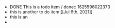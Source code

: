 - DONE This is a todo item /
  done:: 1625596022373
- this is another to do item [[Jul 6th, 2021]]
- this is an
-